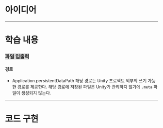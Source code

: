 # 아이디어

---

# 학습 내용

### <span style="background:lightgray">파일 입출력</span>

#### 경로
- Application.persistentDataPath
	해당 경로는 Unity 프로젝트 외부의 쓰기 가능한 경로를 제공한다.
	해당 경로에 저장된 파일은 Unity가 관리하지 않기에 `.meta` 파일이 생성되지 않는다.


---

# 코드 구현






